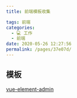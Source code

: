 ```yaml
---
title: 前端模板收集

tags: 前端
categories: 
  - 💻 工作
  - 前端
date: 2020-05-26 12:27:56
permalink: /pages/37e07d/
---
```

## 模板

[vue-element-admin](https://panjiachen.gitee.io/vue-element-admin-site/zh/)

